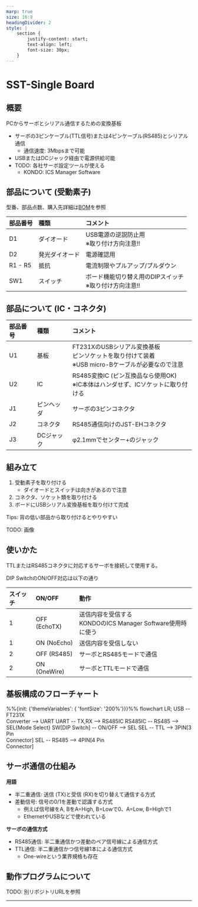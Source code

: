 ```yaml
---
marp: true
size: 16:9
headingDivider: 2
style: |
    section {
        justify-content: start;
        text-align: left;
        font-size: 30px;
    }
---
```


<!-- _class: title -->

<style>
section.title {
  justify-content: center;
}
</style>

# SST-Single Board

## 概要

PCからサーボとシリアル通信するための変換基板

- サーボの3ピンケーブル(TTL信号)または4ピンケーブル(RS485)とシリアル通信
    - 通信速度: 3Mbpsまで可能
- USBまたはDCジャック経由で電源供給可能
- TODO: 各社サーボ設定ツールが使える
    - KONDO: ICS Manager Software


## 部品について (受動素子)

型番、部品点数、購入先詳細は[BOM](./bom_list.xlsx)を参照

| 部品番号 | 種類 | コメント |
|:-------|:----|:-------|
| D1 | ダイオード | USB電源の逆説防止用<br>※取り付け方向注意!! |
| D2 | 発光ダイオード | 電源確認用 |
| R1 - R5 | 抵抗 | 電流制限やプルアップ/プルダウン |
| SW1 | スイッチ | ボード機能切り替え用のDIPスイッチ<br>※取り付け方向注意!! |

## 部品について (IC・コネクタ)

| 部品番号 | 種類 | コメント |
|:-------|:----|:-------|
| U1 | 基板 | FT231XのUSBシリアル変換基板<br>ピンソケットを取り付けて装着<br>※USB micro-Bケーブルが必要なので注意 |
| U2 | IC | RS485変換IC (ピン互換品なら使用OK)<br>※IC本体はハンダせず、ICソケットに取り付ける |
| J1 | ピンヘッダ | サーボの3ピンコネクタ |
| J2 | コネクタ | RS485通信向けのJST-EHコネクタ |
| J3 | DCジャック | φ2.1mmでセンター+のジャック |

## 組み立て

1. 受動素子を取り付ける
    - ダイオードとスイッチは向きがあるので注意
2. コネクタ、ソケット類を取り付ける
3. ボードにUSBシリアル変換基板を取り付けて完成

Tips: 背の低い部品から取り付けるとやりやすい

TODO: 画像

## 使いかた

TTLまたはRS485コネクタに対応するサーボを接続して使用する。

DIP SwitchのON/OFF対応は以下の通り

| スイッチ | ON/OFF | 動作 |
|:-----------|:-------|:----|
| 1 | OFF (EchoTX) | 送信内容を受信する<br>KONDOのICS Manager Software使用時に使う |
| 1 | ON (NoEcho) | 送信内容を受信しない |
| 2 | OFF (RS485) | サーボとRS485モードで通信 |
| 2 | ON (OneWire) | サーボとTTLモードで通信 |


## 基板構成のフローチャート

<div class="mermaid">
%%{init: {'themeVariables': { 'fontSize': '200%'}}}%%
flowchart LR;
    USB -- FT231X<br>Converter --> UART
    UART -- TX,RX --> RS485IC
    RS485IC -- RS485 --> SEL{Mode Select}
    SW[DIP Switch] -- ON/OFF --> SEL
    SEL -- TTL --> 3PIN[3 Pin<br>Connector]
    SEL -- RS485 --> 4PIN[4 Pin<br>Connector]
</div>

## サーボ通信の仕組み

**用語**

- 半二重通信: 送信 (TX)と受信 (RX)を切り替えて通信する方式
- 差動信号: 信号の0/1を差動で認識する方式
    - 例えば信号線をA, BをA=High, B=Lowで0、A=Low, B=Highで1
    - EthernetやUSBなどで使われている

**サーボの通信方式**

- RS485通信: 半二重通信かつ差動のペア信号線による通信方式
- TTL通信: 半二重通信かつ信号線1本による通信方式
    - One-wireという業界規格も存在

## 動作プログラムについて

TODO: 別リポジトリURLを参照

---

<script src="https://unpkg.com/mermaid@8.1.0/dist/mermaid.min.js"></script>
<script>mermaid.initialize({startOnLoad:true});</script>

